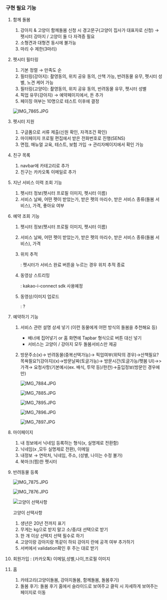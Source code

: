 ### 구현 필요 기능

1. 함께 돌봄
    1. 강아지 & 고양이 함께돌봄 신청 시 경고문구(고양이 집사가 대표자로 신청)  → 펫시터 강아지 / 고양이 둘 다 자격증 필요
    2. 소형견과 대형견 동시에 불가능
    3. 마리 수 제한(3마리)
2. 펫시터 필터링
    1. 기본 정렬 → 만족도 순
    2. 필터링(강아지): 촬영동의, 위치 공유 동의, 산책 가능, 반려동물 유무, 펫시터 성별, 노견 케어 가능
    3. 필터링(고양이): 촬영동의, 위치 공유 동의, 반려동물 유무, 펫시터 성별
    4. 픽업 유무(강아지) → 예약페이지에서, 돈 추가
    5. 페이징 여부는 10명으로 테스트 이후에 결정
    
    ![IMG_7865.JPG](https://s3-us-west-2.amazonaws.com/secure.notion-static.com/fe7591fb-ac4b-4283-83cc-247aae8d1331/IMG_7865.jpg)
    
3. 펫시터 지원 
    1. 구글폼으로 서류 제출(신원 확인, 자격조건 확인)
    2. 마이페이지 프로필 편집에서 받은 전화번호로 진행(SENS)
    3. 면접, 매뉴얼 교육, 테스트, 보험 가입 → 관리자페이지에서 확인 가능
4. 친구 목록
    1. navbar에 카테고리로 추가
    2. 친구는 카카오톡 이메일로 추가
5. 지난 서비스 이력 조회 기능
    1. 펫시터 정보(펫시터 프로필 이미지, 펫시터 이름)
    2. 서비스 날짜, 어떤 펫이 받았는가, 받은 펫의 마리수, 받은 서비스 종류(돌봄 서비스), 가격, 좋아요 여부
6. 예약 조회 기능
    1. 펫시터 정보(펫시터 프로필 이미지, 펫시터 이름)
    2. 서비스 날짜, 어떤 펫이 받았는가, 받은 펫의 마리수, 받은 서비스 종류(돌봄 서비스), 가격
    3. 위치 추적
        
        : 펫시터가 서비스 완료 버튼을 누르는 경우 위치 추적 종료
        
    4. 동영상 스트리밍
        
        : kakao-i-connect sdk 사용예정
        
    5. 동영상/이미지 업로드
        
        : ?
        
7. 예약하기 기능
    1. 서비스 관련 설명 상세 넣기 (이런 동물에게 어떤 방식의 돌봄을 추천해요 등)
        - 배너에 집어넣기 or 홈 화면에 Tapbar 형식으로 버튼 대신 넣기
        - 서비스는 고양이 / 강아지 모두 돌봄서비스만 제공
    2. 방문주소(x)→ 반려동물(중복선택가능)→ 픽업여부(위탁의 경우)→산책필요?목욕필요?(강아지)(x)→방문날짜(토글가능)→ 방문시간(토글가능/펫봄 UI)→> 가격→ 요청사항(기본예시(ex. 배식, 투약 등)/한칸)→출입정보(방문인 경우에만)
        
        ![IMG_7884.JPG](https://s3-us-west-2.amazonaws.com/secure.notion-static.com/9aeed428-c21b-4a50-a5cc-0fd19a09f65d/IMG_7884.jpg)
        
        ![IMG_7885.JPG](https://s3-us-west-2.amazonaws.com/secure.notion-static.com/6c69e550-c93a-4ece-8a25-8554bd2e866f/IMG_7885.jpg)
        
        ![IMG_7895.JPG](https://s3-us-west-2.amazonaws.com/secure.notion-static.com/dc6b8e37-84e3-4fc6-a355-c0e7606c14e0/IMG_7895.jpg)
        
        ![IMG_7896.JPG](https://s3-us-west-2.amazonaws.com/secure.notion-static.com/f466c4e5-c386-41b6-b415-8fd39908c0c9/IMG_7896.jpg)
        
        ![IMG_7897.JPG](https://s3-us-west-2.amazonaws.com/secure.notion-static.com/3af39f92-3502-42bb-870f-8b46634e93f4/IMG_7897.jpg)
        
    
8. 마이페이지 
    1. 내 정보에서 닉네임 등록하는 형식(x, 실명제로 전환함)
    2. 닉네임(x ,모두 실명제로 전환), 이메일
    3. 내정보 → 연락처, 닉네임, 주소, (성별, 나이는 수정 불가)
    4. 북마크(찜)한 펫시터 
9. 반려동물 등록
    
    ![IMG_7875.JPG](https://s3-us-west-2.amazonaws.com/secure.notion-static.com/2b11bfe6-631d-4c7c-a98a-c4750da015c5/IMG_7875.jpg)
    
    ![IMG_7876.JPG](https://s3-us-west-2.amazonaws.com/secure.notion-static.com/2f60fd83-37d3-4a84-b7c8-1485481822aa/IMG_7876.jpg)
    
    ![고양이 선택사항](https://s3-us-west-2.amazonaws.com/secure.notion-static.com/bc1eb384-cb49-448f-a0f1-c5075b572b0c/IMG_7877.jpg)
    
    고양이 선택사항
    
    1. 생년은 20년 전까지 표기
    2. 무게는 kg으로 받지 말고 소/중/대 선택으로 받기
    3. 한 개 이상 선택지 선택 필수로 하기
    4. 고양이랑 강아지랑 똑같이 하되 강아지 란에 공격 여부 추가하기
    5. 서버에서 validation확인 후 주는 대로 받기
10. 회원가입 : (카카오톡) 이메일,성별,나이,프로필 이미지
11. 홈
    1. 카테고리(고양이돌봄, 강아지돌봄, 함께돌봄, 돌봄후기)
    2. 돌봄 후기: 돌봄 후기 홈에서 슬라이드로 보여주고 클릭 시 자세하게 보여주는 페이지로 이동
